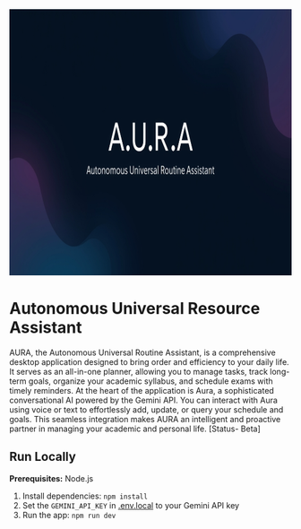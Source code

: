 <div align="center">
<img width="1200" height="475" alt="GHBanner" src="https://github.com/NotAlreadyG/A.U.R.A/blob/main/AURA%20Banner.jpg?raw=true" />
</div>

# Autonomous Universal Resource Assistant

AURA, the Autonomous Universal Routine Assistant, is a comprehensive desktop application designed to bring order and efficiency to your daily life. It serves as an all-in-one planner, allowing you to manage tasks, track long-term goals, organize your academic syllabus, and schedule exams with timely reminders. At the heart of the application is Aura, a sophisticated conversational AI powered by the Gemini API. You can interact with Aura using voice or text to effortlessly add, update, or query your schedule and goals. This seamless integration makes AURA an intelligent and proactive partner in managing your academic and personal life. [Status- Beta]

## Run Locally

**Prerequisites:**  Node.js


1. Install dependencies:
   `npm install`
2. Set the `GEMINI_API_KEY` in [.env.local](.env.local) to your Gemini API key
3. Run the app:
   `npm run dev`
